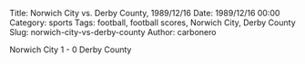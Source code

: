 Title: Norwich City vs. Derby County, 1989/12/16
Date: 1989/12/16 00:00
Category: sports
Tags: football, football scores, Norwich City, Derby County
Slug: norwich-city-vs-derby-county
Author: carbonero


Norwich City 1 - 0 Derby County
